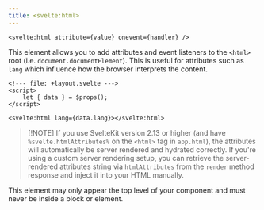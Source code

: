 ```yaml
---
title: <svelte:html>
---
```


```svelte
<svelte:html attribute={value} onevent={handler} />
```

This element allows you to add attributes and event listeners to the `<html>` root (i.e. `document.documentElement`). This is useful for attributes such as `lang` which influence how the browser interprets the content.

```svelte
<!--- file: +layout.svelte --->
<script>
    let { data } = $props();
</script>

<svelte:html lang={data.lang}></svelte:html>
```

> [!NOTE] If you use SvelteKit version 2.13 or higher (and have `%svelte.htmlAttributes%` on the `<html>` tag in `app.html`), the attributes will automatically be server rendered and hydrated correctly. If you're using a custom server rendering setup, you can retrieve the server-rendered attributes string via `htmlAttributes` from the `render` method response and inject it into your HTML manually.

This element may only appear the top level of your component and must never be inside a block or element.
